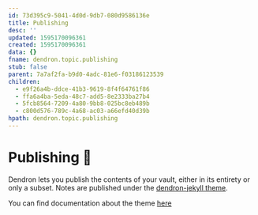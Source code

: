 ```yaml
---
id: 73d395c9-5041-4d0d-9db7-080d9586136e
title: Publishing
desc: ''
updated: 1595170096361
created: 1595170096361
data: {}
fname: dendron.topic.publishing
stub: false
parent: 7a7af2fa-b9d0-4adc-81e6-f03186123539
children:
  - e9f26a4b-ddce-41b3-9619-8f4f64761f86
  - ffa6a4ba-5eda-48c7-add5-8e2333ba27b4
  - 5fcb8564-7209-4a80-9bb8-025bc8eb489b
  - c800d576-789c-4a68-ac03-a66efd40d39b
hpath: dendron.topic.publishing
---
```

# Publishing 🚧

Dendron lets you publish the contents of your vault, either in its entirety or only a subset. Notes are published under the [dendron-jekyll theme](https://github.com/dendronhq/dendron-jekyll). 

You can find documentation about the theme [here](4c0ef322-3006-405c-9a66-3134dd9649a5)
